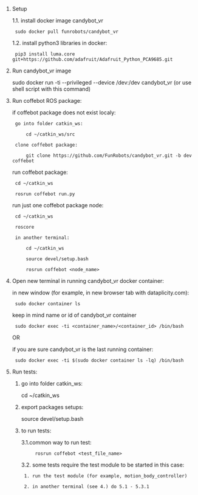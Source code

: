 1. Setup

	1.1. install docker image candybot_vr
	
		sudo docker pull funrobots/candybot_vr
		
	1.2. install python3 libraries in docker:
		
		pip3 install luma.core git+https://github.com/adafruit/Adafruit_Python_PCA9685.git
		

2. Run candybot_vr image

	sudo docker run -ti --privileged --device /dev:/dev candybot_vr
	(or use shell script with this command)


3. Run coffebot ROS package:

	if coffebot package does not exist localy:
	
		go into folder catkin_ws:
	
			cd ~/catkin_ws/src
	
		clone coffebot package:
		
			git clone https://github.com/FunRobots/candybot_vr.git -b dev coffebot
		
	run coffebot package:
	
		cd ~/catkin_ws
		
		rosrun coffebot run.py
	
	run just one coffebot package node:
		
		cd ~/catkin_ws
		
		roscore
		
		in another terminal:
			
			cd ~/catkin_ws
			
			source devel/setup.bash
			
			rosrun coffebot <node_name>
			
4. Open new terminal in running candybot_vr docker container:

	in new window (for example, in new browser tab with dataplicity.com):
	
		sudo docker container ls
	
	keep in mind name or id of candybot_vr container
	
		sudo docker exec -ti <container_name>/<container_id> /bin/bash
		
	OR
	
	if you are sure candybot_vr is the last running container:
	
		sudo docker exec -ti $(sudo docker container ls -lq) /bin/bash
		
		
		
5. Run tests:
	
	1. go into folder catkin_ws:
	
		cd ~/catkin_ws
	
	2. export packages setups:
	
		source devel/setup.bash
		
	3. to run tests:
	
		3.1.сommon way to run test:
		
				rosrun coffebot <test_file_name>
			
		3.2. some tests require the test module to be started
			in this case:
		
			1. run the test module (for example, motion_body_controller)
		
			2. in another terminal (see 4.) do 5.1 - 5.3.1
